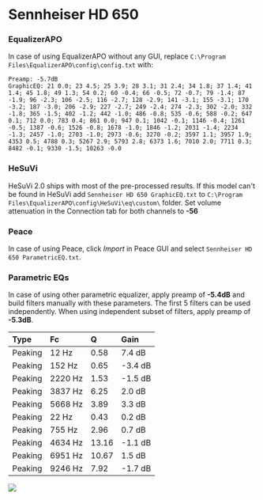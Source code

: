 # Sennheiser HD 650

### EqualizerAPO
In case of using EqualizerAPO without any GUI, replace `C:\Program Files\EqualizerAPO\config\config.txt`
with:
```
Preamp: -5.7dB
GraphicEQ: 21 0.0; 23 4.5; 25 3.9; 28 3.1; 31 2.4; 34 1.8; 37 1.4; 41 1.4; 45 1.8; 49 1.3; 54 0.2; 60 -0.4; 66 -0.5; 72 -0.7; 79 -1.4; 87 -1.9; 96 -2.3; 106 -2.5; 116 -2.7; 128 -2.9; 141 -3.1; 155 -3.1; 170 -3.2; 187 -3.0; 206 -2.9; 227 -2.7; 249 -2.4; 274 -2.3; 302 -2.0; 332 -1.8; 365 -1.5; 402 -1.2; 442 -1.0; 486 -0.8; 535 -0.6; 588 -0.2; 647 0.1; 712 0.0; 783 0.4; 861 0.0; 947 0.1; 1042 -0.1; 1146 -0.4; 1261 -0.5; 1387 -0.6; 1526 -0.8; 1678 -1.0; 1846 -1.2; 2031 -1.4; 2234 -1.3; 2457 -1.0; 2703 -1.0; 2973 -0.6; 3270 -0.2; 3597 1.1; 3957 1.9; 4353 0.5; 4788 0.3; 5267 2.9; 5793 2.8; 6373 1.6; 7010 2.0; 7711 0.3; 8482 -0.1; 9330 -1.5; 10263 -0.0
```

### HeSuVi
HeSuVi 2.0 ships with most of the pre-processed results. If this model can't be found in HeSuVi add
`Sennheiser HD 650 GraphicEQ.txt` to `C:\Program Files\EqualizerAPO\config\HeSuVi\eq\custom\` folder.
Set volume attenuation in the Connection tab for both channels to **-56**

### Peace
In case of using Peace, click *Import* in Peace GUI and select `Sennheiser HD 650 ParametricEQ.txt`.

### Parametric EQs
In case of using other parametric equalizer, apply preamp of **-5.4dB** and build filters manually
with these parameters. The first 5 filters can be used independently.
When using independent subset of filters, apply preamp of **-5.3dB**.

| Type    | Fc      |     Q | Gain    |
|:--------|:--------|:------|:--------|
| Peaking | 12 Hz   |  0.58 | 7.4 dB  |
| Peaking | 152 Hz  |  0.65 | -3.4 dB |
| Peaking | 2220 Hz |  1.53 | -1.5 dB |
| Peaking | 3837 Hz |  6.25 | 2.0 dB  |
| Peaking | 5668 Hz |  3.89 | 3.3 dB  |
| Peaking | 22 Hz   |  0.43 | 0.2 dB  |
| Peaking | 755 Hz  |  2.96 | 0.7 dB  |
| Peaking | 4634 Hz | 13.16 | -1.1 dB |
| Peaking | 6951 Hz | 10.67 | 1.5 dB  |
| Peaking | 9246 Hz |  7.92 | -1.7 dB |

![](https://raw.githubusercontent.com/jaakkopasanen/AutoEq/master/results/headphonecom/sbaf-serious/Sennheiser%20HD%20650/Sennheiser%20HD%20650.png)